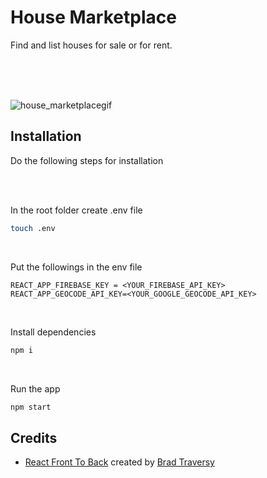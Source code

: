 
# House Marketplace

Find and list houses for sale or for rent.

<br>
<br>
<br>


![house_marketplacegif](https://github.com/ozanisgor/house-marketplace-app-react/blob/main/src/assets/gifs/house_marketplace.gif)

## Installation
Do the following steps for installation

<br>
<br>

In the root folder create .env file 
```bash
touch .env
```

<br>

Put the followings in the env file

```text
REACT_APP_FIREBASE_KEY = <YOUR_FIREBASE_API_KEY>
REACT_APP_GEOCODE_API_KEY=<YOUR_GOOGLE_GEOCODE_API_KEY>
```

<br>

Install dependencies
```bash
npm i
```

<br>

Run the app
```bash
npm start
```

## Credits

- [React Front To Back](https://www.udemy.com/course/react-front-to-back-2022) created by [Brad Traversy](https://www.linkedin.com/in/bradtraversy)
